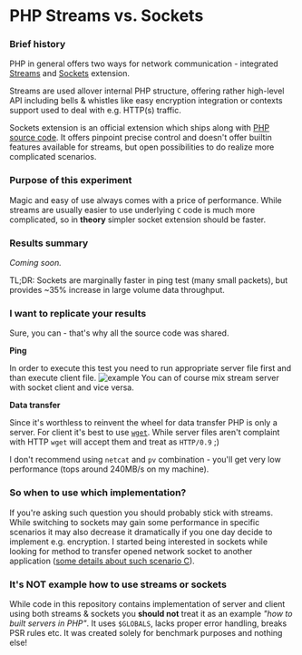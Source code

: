 # PHP Streams vs. Sockets

### Brief history
PHP in general offers two ways for network communication - integrated [Streams](http://php.net/manual/en/book.stream.php) and [Sockets](http://php.net/manual/en/book.sockets.php) extension.

Streams are used allover internal PHP structure, offering rather high-level API including bells & whistles like easy encryption integration or contexts support used to deal with e.g. HTTP(s) traffic.

Sockets extension is an official extension which ships along with [PHP source code](https://github.com/php/php-src). It offers pinpoint precise control and doesn't offer builtin features available for streams, but open possibilities to do realize more complicated scenarios.

### Purpose of this experiment
Magic and easy of use always comes with a price of performance. While streams are usually easier to use underlying `C` code is much more complicated, so in **theory** simpler socket extension should be faster.

### Results summary
*Coming soon.*

TL;DR: Sockets are marginally faster in ping test (many small packets), but provides ~35% increase in large volume data throughput.

### I want to replicate your results
Sure, you can - that's why all the source code was shared.


**Ping**

In order to execute this test you need to run appropriate server file first and than execute client file.
![example](http://i.imgur.com/gJu4Oi1.png)
You can of course mix stream server with socket client and vice versa.


**Data transfer**

Since it's worthless to reinvent the wheel for data transfer PHP is only a server. For client it's best to use [`wget`](https://www.gnu.org/software/wget/).
While server files aren't complaint with HTTP `wget` will accept them and treat as `HTTP/0.9` ;)

I don't recommend using `netcat` and `pv` combination - you'll get very low performance (tops around 240MB/s on my machine).

### So when to use which implementation?
If you're asking such question you should probably stick with streams. While switching to sockets may gain some performance in specific scenarios it may also decrease it dramatically if you one day decide to implement e.g. encryption.
I started being interested in sockets while looking for method to transfer opened network socket to another application ([some details about such scenario C](http://stackoverflow.com/questions/12425067/socket-handle-transfer-between-independent-processes)).

### It's **NOT** example how to use streams or sockets
While code in this repository contains implementation of server and client using both streams & sockets you **should not** treat it as an example *"how to built servers in PHP"*. It uses `$GLOBALS`, lacks proper error handling, breaks PSR rules etc. It was created solely for benchmark purposes and nothing else!
